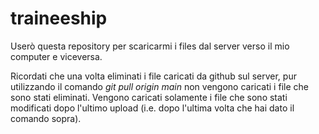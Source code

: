 # traineeship
Userò questa repository per scaricarmi i files dal server verso il mio computer e viceversa.

Ricordati che una volta eliminati i file caricati da github sul server, pur utilizzando il comando *git pull origin main* non vengono caricati i file che sono stati eliminati. Vengono caricati solamente i file che sono stati modificati dopo l'ultimo upload (i.e. dopo l'ultima volta che hai dato il comando sopra).
